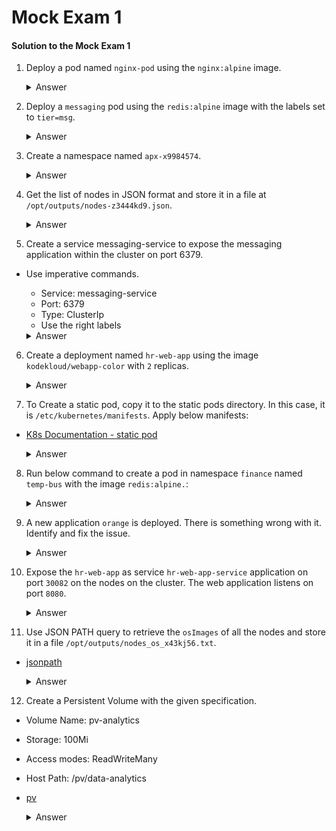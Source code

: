 # Mock Exam 1

#### Solution to the Mock Exam 1

1. Deploy a pod named `nginx-pod` using the `nginx:alpine` image.

    <details>
    <summary>Answer</summary>

    ```
    k run nginx-pod --image=nginx:alpine
    ```

    </details>

2. Deploy a `messaging` pod using the `redis:alpine` image with the labels set to `tier=msg`.

    <details>
    <summary>Answer</summary>

    ```
    kubectl run messaging --image=redis:alpine --labels="tier=msg"
    kubectl run messaging --image=redis:alpine --labels=tier=msg
    ```

    </details>


3. Create a namespace named `apx-x9984574`.
    
    <details>
    <summary>Answer</summary>

    ```
    k create namespace apx-x9984574
    kubectl create ns apx-x9984574
    ```

    </details>

4. Get the list of nodes in JSON format and store it in a file at `/opt/outputs/nodes-z3444kd9.json`.

    <details>
    <summary>Answer</summary>

    ```
    kubectl get nodes -o json > /opt/outputs/nodes-z3444kd9.json

    kubectl get no -o json > /opt/outputs/nodes-z3444kd9.json
    ```

    </details>

5. Create a service messaging-service to expose the messaging application within the cluster on port 6379.

- Use imperative commands.

    - Service: messaging-service
    - Port: 6379
    - Type: ClusterIp
    - Use the right labels

    <details>
    <summary>Answer</summary>

    ```
    k expose pod -h

    kubectl expose pod messaging --port=6379 --name messaging-service
    k expose pod messaging --port=6379 --name=messaging-service

    k get svc
    ```

    </details>

6. Create a deployment named `hr-web-app` using the image `kodekloud/webapp-color` with `2` replicas.

    <details>
    <summary>Answer</summary>


    ```
    kubectl create deployment hr-web-app --image=kodekloud/webapp-color --replicas=2

    k create deploy hr-web-app --image=kodekloud/webapp-color --replicas=2
    ```

    </details>

7. To Create a static pod, copy it to the static pods directory. In this case, it is `/etc/kubernetes/manifests`. Apply below manifests:

- [K8s Documentation - static pod](https://kubernetes.io/docs/tasks/configure-pod-container/static-pod/)

    <details>
    <summary>Answer</summary>

    - The running kubelet periodically scans the configured directory (`/etc/kubernetes/manifests` in our example) for changes and adds/removes Pods as files appear/disappear in this directory.

    ```
    k run static-busybox --image=busybox --dry-run=client -o yaml --command -- sleep 1000 > static-busybox.yaml


    # This assumes you are using filesystem-hosted static Pod configuration
    # Run these commands on the node where the container is running

    mv static-busybox.yaml /etc/kubernetes/manifests/

    k get pods
    ```
    </details>

8. Run below command to create a pod in namespace `finance` named `temp-bus` with the image `redis:alpine.`:

    <details>
    <summary>Answer</summary>

    ```
    k create namespace finance
    kubectl run temp-bus --image=redis:alpine -n finance
    ```
    </details>

9. A new application `orange` is deployed. There is something wrong with it. Identify and fix the issue.

    <details>
    <summary>Answer</summary>

    ```
    kubectl describe pod orange
    k logs orange [Container NAME]
    k logs orange init-myservice
    ```

    Export the running pod using below command and correct the spelling of the command **`sleeeep`** to **`sleep`** 

    ```
    k edit pod orange
    k replace --force -f /tmp/...yaml
    ```

    </details>

10. Expose the `hr-web-app` as service `hr-web-app-service` application on port `30082` on the nodes on the cluster. The web application listens on port `8080`.

    <details>
    <summary>Answer</summary>

    ```
    k get deploy
   
    k expose deploy hr-web-app --type=NodePort --port=8080 --name=hr-web-app-service --dry-run=client -o yaml > hr-web-app-service.yaml

    k get svc

    k describe svc hr-web-app-service

    k edit svc hr-web-app-service

    # Change the NodePort to 30082
    ```
    </details>

11. Use JSON PATH query to retrieve the `osImages` of all the nodes and store it in a file `/opt/outputs/nodes_os_x43kj56.txt`.

- [jsonpath](https://kubernetes.io/docs/reference/kubectl/jsonpath/)

    <details>
    <summary>Answer</summary>

    ``` 
    kubectl get nodes -o=jsonpath='{.items[*].status.nodeInfo.osImage}' > /opt/outputs/nodes_os_x43kj56.txt
    ```

    <!-- %키를 누르면 지금 커서가 위치하는 곳에 있는 괄호와 짝이 맞는 괄호를 찾아줍니다.-->
    - In vi **%** key
        - To jump to a matching opening or closing parenthesis, square bracket or a curly brace: `([{}])`

    </details>

12. Create a Persistent Volume with the given specification.
- Volume Name: pv-analytics
- Storage: 100Mi
- Access modes: ReadWriteMany
- Host Path: /pv/data-analytics

- [pv](https://kubernetes.io/docs/concepts/storage/persistent-volumes/#persistent-volumes)


    <details>
    <summary>Answer</summary>

    ```
    vi pv.yaml
    ```

    ```yaml
    apiVersion: v1
    kind: PersistentVolume
    metadata:
        name: pv-analytics
    spec:
        capacity:
        storage: 100Mi
        volumeMode: Filesystem
        accessModes:
        - ReadWriteMany
        hostPath:
            path: /pv/data-analytics
    ```

    ```
    k create -f pv.yaml
    k get pv
    ```

    </details>
        
